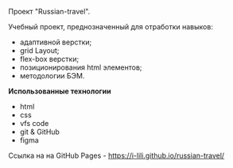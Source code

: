 Проект "Russian-travel".

Учебный проект, преднозначенный для отработки навыков:
- адаптивной верстки;
- grid Layout;
- flex-box верстки;
- позиционирования html элементов;
- методологии БЭМ.


**Использованные технологии**
- html
- css
- vfs code
- git & GitHub
- figma

Ссылка на на GitHub Pages - https://i-lili.github.io/russian-travel/
